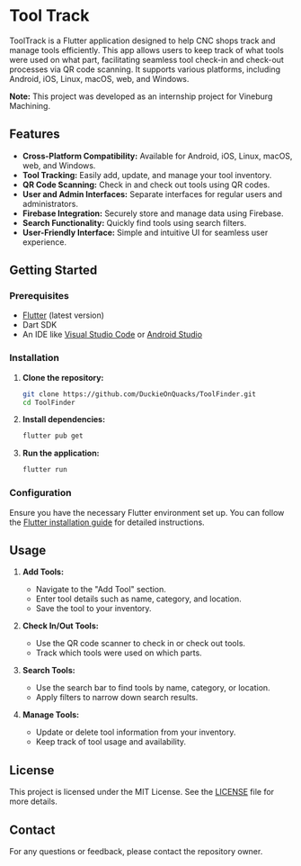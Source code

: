 # Tool Track

ToolTrack is a Flutter application designed to help CNC shops track and manage tools efficiently. This app allows users to keep track of what tools were used on what part, facilitating seamless tool check-in and check-out processes via QR code scanning. It supports various platforms, including Android, iOS, Linux, macOS, web, and Windows.

**Note:** This project was developed as an internship project for Vineburg Machining.

## Features

- **Cross-Platform Compatibility:** Available for Android, iOS, Linux, macOS, web, and Windows.
- **Tool Tracking:** Easily add, update, and manage your tool inventory.
- **QR Code Scanning:** Check in and check out tools using QR codes.
- **User and Admin Interfaces:** Separate interfaces for regular users and administrators.
- **Firebase Integration:** Securely store and manage data using Firebase.
- **Search Functionality:** Quickly find tools using search filters.
- **User-Friendly Interface:** Simple and intuitive UI for seamless user experience.

## Getting Started

### Prerequisites

- [Flutter](https://flutter.dev/docs/get-started/install) (latest version)
- Dart SDK
- An IDE like [Visual Studio Code](https://code.visualstudio.com/) or [Android Studio](https://developer.android.com/studio)

### Installation

1. **Clone the repository:**
   ```sh
   git clone https://github.com/DuckieOnQuacks/ToolFinder.git
   cd ToolFinder
   ```

2. **Install dependencies:**
   ```sh
   flutter pub get
   ```

3. **Run the application:**
   ```sh
   flutter run
   ```

### Configuration

Ensure you have the necessary Flutter environment set up. You can follow the [Flutter installation guide](https://flutter.dev/docs/get-started/install) for detailed instructions.

## Usage

1. **Add Tools:**
   - Navigate to the "Add Tool" section.
   - Enter tool details such as name, category, and location.
   - Save the tool to your inventory.

2. **Check In/Out Tools:**
   - Use the QR code scanner to check in or check out tools.
   - Track which tools were used on which parts.

3. **Search Tools:**
   - Use the search bar to find tools by name, category, or location.
   - Apply filters to narrow down search results.

4. **Manage Tools:**
   - Update or delete tool information from your inventory.
   - Keep track of tool usage and availability.

## License

This project is licensed under the MIT License. See the [LICENSE](LICENSE) file for more details.

## Contact

For any questions or feedback, please contact the repository owner.
